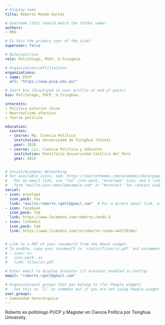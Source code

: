 ```yaml
---
# Display name
title: Roberto Rondo Garcés

# Username (this should match the folder name)
authors:
- RRG

# Is this the primary user of the site?
superuser: false

# Role/position
role: Politólogo, PUCP, U.Tsinghua. 

# Organizations/Affiliations
organizations:
- name: PUCP
  url: "https://www.pucp.edu.pe/"

# Short bio (displayed in user profile at end of posts)
bio: Politólogo, PUCP, U.Tsinghua. 

interests:
- Política exterior china
- Neorrealismo ofensivo
- Teoría política

education:
  courses:
  - course: Mg. Ciencia Política
    institution: Universidad de Tsinghua (China)
    year: 2020
  - course: Lic. Ciencia Política y Gobierno
    institution: Pontificia Universidad Católica del Perú
    year: 2015


# Social/Academic Networking
# For available icons, see: https://sourcethemes.com/academic/docs/page-builder/#icons
#   For an email link, use "fas" icon pack, "envelope" icon, and a link in the
#   form "mailto:your-email@example.com" or "#contact" for contact widget.
social:
- icon: envelope
  icon_pack: fas
  link: "mailto:roberto.rgmtl@gmail.com"  # For a direct email link, use "mailto:test@example.org".
- icon: facebook
  icon_pack: fab
  link: https://www.facebook.com/roberto.rondo.5
- icon: linkedin
  icon_pack: fab
  link: https://www.linkedin.com/in/roberto-rondo-a4517010b/


# Link to a PDF of your resume/CV from the About widget.
# To enable, copy your resume/CV to `static/files/cv.pdf` and uncomment the lines below.
# - icon: cv
#   icon_pack: ai
#   link: files/cv.pdf

# Enter email to display Gravatar (if Gravatar enabled in Config)
email: "roberto.rgmtl@gmail.com"

# Organizational groups that you belong to (for People widget)
#   Set this to `[]` or comment out if you are not using People widget.
user_groups:
- Comunidad heterárquica
---
```


Roberto es politólogo PUCP y Magíster en Ciencia Política por Tsinghua University.